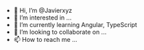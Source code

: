 - 👋 Hi, I’m @Javierxyz
- 👀 I’m interested in ...
- 🌱 I’m currently learning Angular, TypeScript
- 💞️ I’m looking to collaborate on ...
- 📫 How to reach me ...

<!---
Javierxyz/Javierxyz is a ✨ special ✨ repository because its `README.md` (this file) appears on your GitHub profile.
You can click the Preview link to take a look at your changes.
--->
